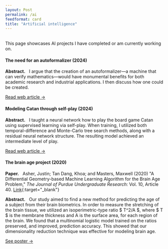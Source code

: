 ```yaml
---
layout: Post
permalink: /ai
feedformat: card
title: "Artificial intelligence"
---
```

<br/>
This page showcases AI projects I have completed or am currently working on.


#### The need for an autoformalizer (2024)

**Abstract.** &nbsp; I argue that the creation of an autoformalizer—a machine that can verify mathematics—would have monumental benefits for both academic research and industrial applications. I then discuss how one could be created.

<p class="meta-title"><a href="/the_need_for_an_autoformalizer">Read web article →</a></p>


#### Modeling Catan through self-play (2024)

**Abstract.** &nbsp; I taught a neural network how to play the board game Catan using supervised learning via self-play. When training, I utilized both temporal-difference and Monte-Carlo tree search methods, along with a residual neural network structure. The resulting model achieved an intermediate level of play.

<p class="meta-title"><a href="/catan_rl">Read web article →</a></p>


#### The brain age project (2020)

**Paper.** &nbsp; Asher, Justin; Tan Dang, Khoa; and Masters, Maxwell (2020) "A Differential Geometry-based Machine Learning Algorithm for the Brain Age Problem," *The Journal of Purdue Undergraduate Research*: Vol. 10, Article 40. [Link](https://docs.lib.purdue.edu/jpur/vol10/iss1/40/){:target="_blank"} 

**Abstract.** &nbsp; Our study aimed to find a new method for predicting the age of a subject from their brain biometrics. In order to measure the stretching of the brain tissue, we utilized an isoperimetric-type ratio $ T^2/A $, where $ T $ is the membrane thickness and A is the surface area, for each region of the brain. We found that a multinomial logistic model trained on the ratios preserved, and improved, prediction accuracy. This showed that our dimensionality reduction technique was effective for modeling brain age. 

<p class="meta-title"><a href="/brain_age_project">See poster →</a></p>